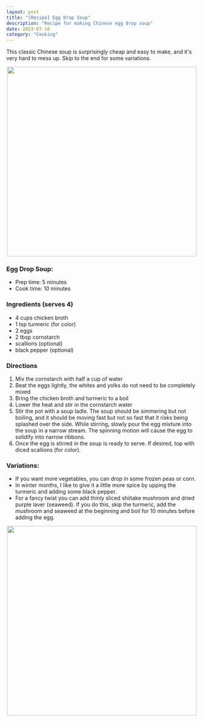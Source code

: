 ```yaml
---
layout: post
title: "[Recipe] Egg Drop Soup"
description: "Recipe for making Chinese egg drop soup"
date: 2023-07-10
category: "Cooking"
---
```


This classic Chinese soup is surprisingly cheap and easy to make, and it's very hard to mess up. Skip to the end for some variations.

<!-- more -->

<p align="center">
  <img height="500" src="https://yangdanny97.github.io/misc/cooking/egg_drop_soup.png">
</p>


### Egg Drop Soup:
- Prep time: 5 minutes
- Cook time: 10 minutes

### Ingredients (serves 4)
- 4 cups chicken broth
- 1 tsp turmeric (for color)
- 2 eggs
- 2 tbsp cornstarch
- scallions (optional)
- black pepper (optional)

### Directions
1. Mix the cornstarch with half a cup of water
2. Beat the eggs lightly, the whites and yolks do not need to be completely mixed
3. Bring the chicken broth and turmeric to a boil
4. Lower the heat and stir in the cornstarch water
5. Stir the pot with a soup ladle. The soup should be simmering but not boiling, and it should be moving fast but not so fast that it risks being splashed over the side. While stirring, slowly pour the egg mixture into the soup in a narrow stream. The spinning motion will cause the egg to solidify into narrow ribbons.
6. Once the egg is stirred in the soup is ready to serve. If desired, top with diced scallions (for color).

### Variations:
- If you want more vegetables, you can drop in some frozen peas or corn.
- In winter months, I like to give it a little more spice by upping the turmeric and adding some black pepper.
- For a fancy twist you can add thinly sliced shiitake mushroom and dried purple laver (seaweed). If you do this, skip the turmeric, add the mushroom and seaweed at the beginning and boil for 10 minutes before adding the egg.

<p align="center">
  <img height="500" src="https://yangdanny97.github.io/misc/cooking/egg_drop_soup_2.png">
</p>
